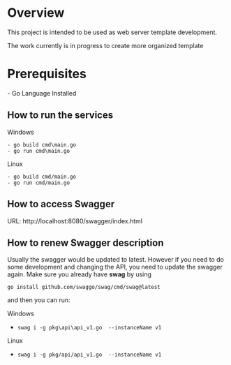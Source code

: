 <h1>Overview</h1>
This project is intended to be used as web server template development.

The work currently is in progress to create more organized template

<h1>Prerequisites</h1>
- Go Language Installed

<h2>How to run the services</h2>

Windows
````
- go build cmd\main.go
- go run cmd\main.go
````

Linux
````
- go build cmd/main.go
- go run cmd/main.go
````

<h2> How to access Swagger </h2>

URL: http://localhost:8080/swagger/index.html

<h2> How to renew Swagger description </h2>
Usually the swagger would be updated to latest.
However if you need to do some development and changing the API,
you need to update the swagger again.
Make sure you already have <b>swag</b> by using 

````
go install github.com/swaggo/swag/cmd/swag@latest
````

and then you can run:

Windows
- `swag i -g pkg\api\api_v1.go  --instanceName v1`

Linux
- `swag i -g pkg/api/api_v1.go  --instanceName v1`